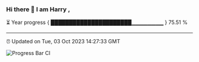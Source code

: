 ### Hi there 👋 I am Harry , 

⏳ Year progress { ██████████████████████▁▁▁▁▁▁▁▁ } 75.51 %

---

⏰ Updated on Tue, 03 Oct 2023 14:27:33 GMT

![Progress Bar CI](https://github.com/duykhang68/duykhang68/workflows/Progress%20Bar%20CI/badge.svg)
